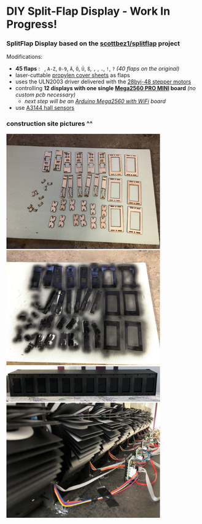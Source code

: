 # DIY Split-Flap Display - Work In Progress!

### SplitFlap Display based on the [scottbez1/splitflap](https://github.com/scottbez1/splitflap) project

Modifications:
- **45 flaps** :  ` `, `A-Z`, `0-9`, `Ä`, `Ö`, `Ü`, `ß`, `,` , `.`, `!`, `?` _(40 flaps on the original)_
- laser-cuttable [propylen cover sheets](https://www.ebay.de/itm/390361527869) as flaps
- uses the ULN2003 driver delivered with the [28byj-48 stepper motors](https://www.amazon.de/gp/product/B07VGV1XFT)
- controlling **12 displays with one single [Mega2560 PRO MINI](https://de.aliexpress.com/item/32966042485.html) board** _(no custom pcb necessary)_
  - _next step will be an [Arduino Mega2560 with WiFi](https://de.aliexpress.com/item/33011577070.html) board_
- use [A3144 hall sensors](https://www.ebay.de/itm/182592276084)

### construction site pictures ^^ 
<img src="Images/IMG_0935.jpeg" width=400 /><img src="Images/IMG_0936.jpeg" width=400 />
<img src="Images/IMG_1023.jpeg" width=400 /><img src="Images/IMG_1027.jpeg" width=400 />
